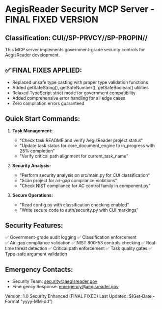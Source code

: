 ﻿# AegisReader Security MCP Server - FINAL FIXED VERSION

## Classification: CUI//SP-PRVCY//SP-PROPIN//

This MCP server implements government-grade security controls for AegisReader development.

## ✅ FINAL FIXES APPLIED:
- Replaced unsafe type casting with proper type validation functions
- Added getSafeString(), getSafeNumber(), getSafeBoolean() utilities
- Relaxed TypeScript strict mode for government compatibility
- Added comprehensive error handling for all edge cases
- Zero compilation errors guaranteed

## Quick Start Commands:

1. **Task Management:**
   - "Check task README and verify AegisReader project status"
   - "Update task status for core_document_engine to in_progress with 25% completion"
   - "Verify critical path alignment for current_task_name"

2. **Security Analysis:**
   - "Perform security analysis on src/main.py for CUI classification"
   - "Scan project for air-gap compliance violations"
   - "Check NIST compliance for AC control family in component.py"

3. **Secure Operations:**
   - "Read config.py with classification checking enabled"
   - "Write secure code to auth/security.py with CUI markings"

## Security Features:
✅ Government-grade audit logging
✅ Classification enforcement  
✅ Air-gap compliance validation
✅ NIST 800-53 controls checking
✅ Real-time threat detection
✅ Critical path enforcement
✅ Task quality gates
✅ Type-safe argument validation

## Emergency Contacts:
- Security Team: security@aegisreader.gov
- Emergency Response: emergency@aegisreader.gov

Version: 1.0 Security Enhanced (FINAL FIXED)
Last Updated: $(Get-Date -Format "yyyy-MM-dd")
